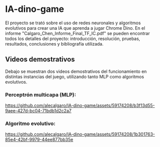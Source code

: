 # IA-dino-game

El proyecto se trató sobre el uso de redes neuronales y algoritmos evolutivos para crear una IA que aprenda a jugar Chrome Dino.
En el informe "Calgaro_Chen_Informe_Final_TF_IC.pdf" se pueden encontrar todos los detalles del proyecto: introducción, resolución, pruebas, resultados, conclusiones y bibliografía utilizada.

## Videos demostrativos
Debajo se muestran dos videos demostrativos del funcionamiento en distintas instancias del juego, utilizando tanto MLP como algoritmos evolutivos.

### Perceptrón multicapa (MLP):

https://github.com/alecalgaro/IA-dino-game/assets/59174208/b3f13d55-9aee-427d-bc04-71bdb1d2c2a7

### Algoritmo evolutivo:

https://github.com/alecalgaro/IA-dino-game/assets/59174208/1b301763-85e4-42bf-9979-44ee877bb35e

